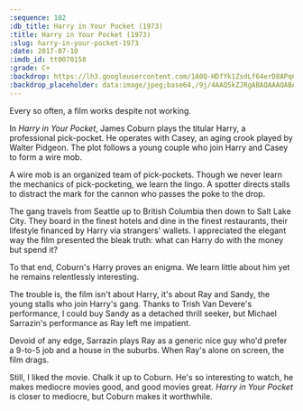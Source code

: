 ```yaml
---
:sequence: 102
:db_title: Harry in Your Pocket (1973)
:title: Harry in Your Pocket (1973)
:slug: harry-in-your-pocket-1973
:date: 2017-07-10
:imdb_id: tt0070158
:grade: C+
:backdrop: https://lh3.googleusercontent.com/1A0Q-HDfYk1ZsdLf64erD8APq6oReB8i9zWw0tHByoPYlbHwTP6a_jCBExFAPvGaQpHRt_DN4Vs9n_KRHM81j_99DJFTjEjB-uTWrx_zi4gx8uYZGdtg571W5wCNx5aZCfK5mR_lOA=w1000-l75-rj
:backdrop_placeholder: data:image/jpeg;base64,/9j/4AAQSkZJRgABAQAAAQABAAD/2wCEACgcHiMeGSgjISMtKygwPGRBPDc3PHtYXUlkkYCZlo+AjIqgtObDoKrarYqMyP/L2u71////m8H////6/+b9//gBKy0tPDU8dkFBdviljKX4+Pj4+Pj47Pj4+Oz4+Pj4+Pjs+Pj4+Pj4+Ozs+Ozs7Ozs+Pj47Pjs7Ozs7Pjs7Ozs7P/AABEIAAsAFAMBIgACEQEDEQH/xAAXAAADAQAAAAAAAAAAAAAAAAAAAgME/8QAIBAAAgIBAwUAAAAAAAAAAAAAAQIAEQMhQfAEMXFywf/EABUBAQEAAAAAAAAAAAAAAAAAAAEA/8QAFhEBAQEAAAAAAAAAAAAAAAAAABEB/9oADAMBAAIRAxEAPwBBmZ8qgoVUaayHUG2JDb7GM7EYslHlzOpNt6fRLTimS2e+/iEgYQhr/9k=
---
```


Every so often, a film works despite not working.

In _Harry in Your Pocket_, James Coburn plays the titular Harry, a professional pick-pocket. He operates with Casey, an aging crook played by Walter Pidgeon. The plot follows a young couple who join Harry and Casey to form a wire mob.

A wire mob is an organized team of pick-pockets. Though we never learn the mechanics of pick-pocketing, we learn the lingo. A spotter directs stalls to distract the mark for the cannon who passes the poke to the drop.

The gang travels from Seattle up to British Columbia then down to Salt Lake City. They board in the finest hotels and dine in the finest restaurants, their lifestyle financed by Harry via strangers' wallets. I appreciated the elegant way the film presented the bleak truth: what can Harry do with the money but spend it?

To that end, Coburn's Harry proves an enigma. We learn little about him yet he remains relentlessly interesting.

The trouble is, the film isn't about Harry, it's about Ray and Sandy, the young stalls who join Harry's gang. Thanks to Trish Van Devere's performance, I could buy Sandy as a detached thrill seeker, but Michael Sarrazin's performance as Ray left me impatient.

Devoid of any edge, Sarrazin plays Ray as a generic nice guy who'd prefer a 9-to-5 job and a house in the suburbs. When Ray's alone on screen, the film drags. 

Still, I liked the movie. Chalk it up to Coburn. He's so interesting to watch, he makes mediocre movies good, and good movies great. _Harry in Your Pocket_ is closer to mediocre, but Coburn makes it worthwhile.


